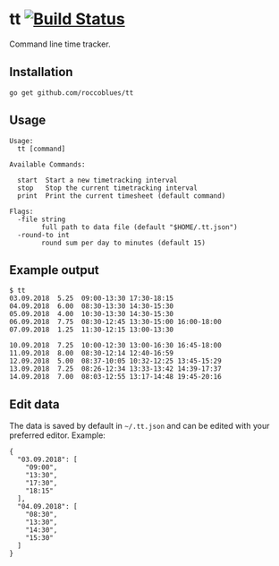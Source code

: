 # tt [![Build Status](https://travis-ci.com/roccoblues/tt.svg?branch=master)](https://travis-ci.com/roccoblues/tt)

Command line time tracker.

## Installation

```
go get github.com/roccoblues/tt
```

## Usage

```
Usage:
  tt [command]

Available Commands:

  start	 Start a new timetracking interval
  stop	 Stop the current timetracking interval
  print	 Print the current timesheet (default command)

Flags:
  -file string
    	full path to data file (default "$HOME/.tt.json")
  -round-to int
    	round sum per day to minutes (default 15)
```

## Example output

```
$ tt
03.09.2018  5.25  09:00-13:30 17:30-18:15
04.09.2018  6.00  08:30-13:30 14:30-15:30
05.09.2018  4.00  10:30-13:30 14:30-15:30
06.09.2018  7.75  08:30-12:45 13:30-15:00 16:00-18:00
07.09.2018  1.25  11:30-12:15 13:00-13:30

10.09.2018  7.25  10:00-12:30 13:00-16:30 16:45-18:00
11.09.2018  8.00  08:30-12:14 12:40-16:59
12.09.2018  5.00  08:37-10:05 10:32-12:25 13:45-15:29
13.09.2018  7.25  08:26-12:34 13:33-13:42 14:39-17:37
14.09.2018  7.00  08:03-12:55 13:17-14:48 19:45-20:16
```

## Edit data

The data is saved by default in `~/.tt.json` and can be edited with your preferred editor. Example:

```
{
  "03.09.2018": [
    "09:00",
    "13:30",
    "17:30",
    "18:15"
  ],
  "04.09.2018": [
    "08:30",
    "13:30",
    "14:30",
    "15:30"
  ]
}
```

